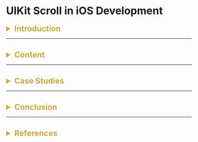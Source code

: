 # UIKit Scroll in iOS Development

<details>
<summary style="font-size: 1.5em; color: #c1ac40"><B>Introduction</B></summary>

#### What is UIKit Scroll
#### Why is Scrolling Important in iOS

</details>

---

<br>

<details>
<summary style="font-size: 1.5em; color: #c1ac40"><B>Content</B></summary>

<details>
<summary style="font-size: 1.2em; color: #F8C471"><B>Content Inset [ v ]</B></summary>

#### What is content inset
#### When do we use it

</details>

<details>
<summary style="font-size: 1.2em; color: #F8C471"><B>Content Offset [ v ]</B></summary>

#### What is content offset
#### When do we use it
</details>


<details>
<summary style="font-size: 1.2em; color: #F8C471"><B>Content Layout Guide [ v ]</B></summary>

#### What is Content Layout Guide
#### When to use it
</details>

<details>
<summary style="font-size: 1.2em; color: #F8C471"><B>Frame Layout Guide [ v ]</B></summary>

#### What is Frame Layout Guide
#### When to use it
</details>

<details>
<summary style="font-size: 1.2em; color: #F8C471"><B>UIScrollViewDelegate Methods [ v ]</B></summary>

#### scrollViewDidScroll(_ scrollView: UIScrollView)
<br>

#### scrollViewDidEndDeclaring(_ scrollView: UIScrollView)
<br>

#### viewForZooming(_ scrollView: UIScrollView)
<br>
</details>


</details>

---

<br>

<details>
<summary style="font-size: 1.5em; color: #c1ac40"><B>Case Studies</B></summary>

<details>
<summary style="font-size: 1.2em; color: #F8C471"><B>Simple Demo</B></summary>

- Use delegate
- Use content offset to calculate page index
- Set scroll View paging
</details>

<details>
<summary style="font-size: 1.2em; color: #F8C471"><B>Stylish Scenarios</B></summary>
</details>




</details>

---

<br>

<details>
<summary style="font-size: 1.5em; color: #c1ac40"><B>Conclusion</B></summary>

#### Summary of UIKit Scroll Features

</details>

---

<br>

<details>
<summary style="font-size: 1.5em; color: #c1ac40"><B>References</B></summary>

[中文文章](https://medium.com/@leeningthebest/uiscrollview-786e3a6d0c00)
[彼得文章](https://medium.com/彼得潘的-swift-ios-app-開發問題解答集/scroll-view-決定捲動範圍的-content-layout-guide-6f606740918a)

[OfficialDoc_ScrollView](https://developer.apple.com/documentation/uikit/uiscrollview)

[OfficialDoc_ScrollViewDelegate](https://developer.apple.com/documentation/uikit/uiscrollviewdelegate)

[OfficialDoc_ContentLayoutGuide](https://developer.apple.com/documentation/uikit/uiscrollview/2865870-contentlayoutguide)

[OfficialDoc_FrameLayoutGuide](https://developer.apple.com/documentation/uikit/uiscrollview/2865772-framelayoutguide)

[YoutubeVideo](https://www.youtube.com/watch?v=YA20F7RJnwA)

</details>
